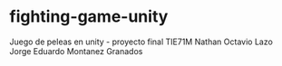 # fighting-game-unity
Juego de peleas en unity - proyecto final TIE71M
Nathan Octavio Lazo
Jorge Eduardo Montanez Granados
